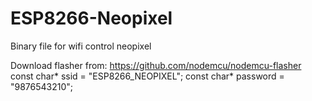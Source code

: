 # ESP8266-Neopixel
Binary file for wifi control neopixel

Download flasher from: https://github.com/nodemcu/nodemcu-flasher
const char* ssid = "ESP8266_NEOPIXEL";
const char* password = "9876543210"; 
